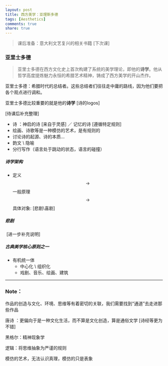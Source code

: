 ```yaml
---
layout: post
title: 西方美学：亚理斯多德
tags: [Aesthetics]
comments: true
share: true
---
```


> 课后准备：意大利文艺复兴的相关书籍 [下次课]

### 亚里士多德

> 亚里士多德在西方文化史上首次构建了系统的美学理论，即他的**诗学**。他从哲学高度提炼魅力永恒的希腊艺术精神，铸成了西方美学的开山杰作。 

亚里士多德：希腊时代的总结者。这些总结者们往往走中庸的路线，因为他们要把各个观点进行调和。

亚里士多德比较重要的就是他的**诗学** [诗的logos]

[待课后补充整理]

- 诗 ：神启的诗 [来自于灵感] ／ 记忆的诗 [遵循特定规则]
- 绘画、诗歌等是一种模仿的艺术，是有规则的
- 讨论诗的起源、诗的本质...
- 韵文 \  隐喻
- 分行写作（语言处于跳动的状态，语言的碰撞）

##### 诗学架构

- 定义  $$\rightarrow$$  一般原理  $$\rightarrow$$  具体对象: [悲剧\喜剧]

##### 悲剧

​	[进一步补充说明]

##### 古典美学核心原则之一

- 有机统一体
  - 中心化 \ 组织化
  - 戏剧、音乐、绘画、建筑

 ----

### Note：

作品的创造与文化、环境、思维等有着密切的关联，我们需要找到“通道”去走进那些作品

唐诗 ：更偏向于是一种文化生活，而不算是文化创造，算是通俗文学 [诗经等更为不错]

黑格尔：精神现象学

逻辑：将思维抽象为严谨的规则

模仿的艺术，无法认识真理，模仿的只是表象

